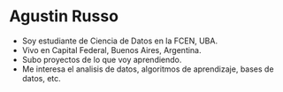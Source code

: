 # Agustin Russo

- Soy estudiante de Ciencia de Datos en la FCEN, UBA.
- Vivo en Capital Federal, Buenos Aires, Argentina. 
- Subo proyectos de lo que voy aprendiendo. 
- Me interesa el analisis de datos, algoritmos de aprendizaje, bases de datos, etc.
